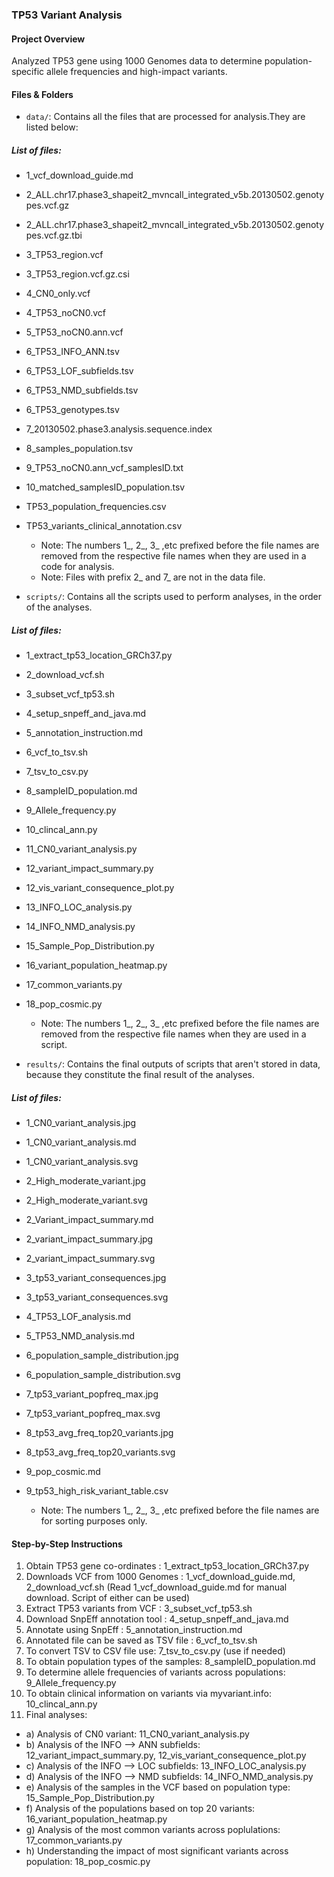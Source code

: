 ### TP53 Variant Analysis

#### Project Overview

Analyzed TP53 gene using 1000 Genomes data to determine population-specific allele frequencies and high-impact variants.

#### Files & Folders

- `data/`: Contains all the files that are processed for analysis.They are listed below:

##### List of files:

- 1_vcf_download_guide.md
- 2_ALL.chr17.phase3_shapeit2_mvncall_integrated_v5b.20130502.genotypes.vcf.gz
- 2_ALL.chr17.phase3_shapeit2_mvncall_integrated_v5b.20130502.genotypes.vcf.gz.tbi
- 3_TP53_region.vcf
- 3_TP53_region.vcf.gz.csi
- 4_CN0_only.vcf
- 4_TP53_noCN0.vcf
- 5_TP53_noCN0.ann.vcf
- 6_TP53_INFO_ANN.tsv
- 6_TP53_LOF_subfields.tsv
- 6_TP53_NMD_subfields.tsv
- 6_TP53_genotypes.tsv
- 7_20130502.phase3.analysis.sequence.index
- 8_samples_population.tsv
- 9_TP53_noCN0.ann_vcf_samplesID.txt
- 10_matched_samplesID_population.tsv
- TP53_population_frequencies.csv
- TP53_variants_clinical_annotation.csv

  - Note: The numbers 1_, 2_, 3_ ,etc prefixed before the file names are removed from the respective file names when they are used in a code for analysis.
  - Note: Files with prefix 2_ and 7_ are not in the data file. 

- `scripts/`: Contains all the scripts used to perform analyses, in the order of the analyses.

##### List of files:

- 1_extract_tp53_location_GRCh37.py
- 2_download_vcf.sh
- 3_subset_vcf_tp53.sh
- 4_setup_snpeff_and_java.md
- 5_annotation_instruction.md
- 6_vcf_to_tsv.sh
- 7_tsv_to_csv.py
- 8_sampleID_population.md
- 9_Allele_frequency.py
- 10_clincal_ann.py
- 11_CN0_variant_analysis.py
- 12_variant_impact_summary.py
- 12_vis_variant_consequence_plot.py
- 13_INFO_LOC_analysis.py
- 14_INFO_NMD_analysis.py
- 15_Sample_Pop_Distribution.py
- 16_variant_population_heatmap.py
- 17_common_variants.py
- 18_pop_cosmic.py

  - Note: The numbers 1_, 2_, 3_ ,etc prefixed before the file names are removed from the respective file names when they are used in a script.

- `results/`: Contains the final outputs of scripts that aren't stored in data, because they constitute the final result of the analyses.

##### List of files:

- 1_CN0_variant_analysis.jpg
- 1_CN0_variant_analysis.md
- 1_CN0_variant_analysis.svg
- 2_High_moderate_variant.jpg
- 2_High_moderate_variant.svg
- 2_Variant_impact_summary.md
- 2_variant_impact_summary.jpg
- 2_variant_impact_summary.svg
- 3_tp53_variant_consequences.jpg
- 3_tp53_variant_consequences.svg
- 4_TP53_LOF_analysis.md
- 5_TP53_NMD_analysis.md
- 6_population_sample_distribution.jpg
- 6_population_sample_distribution.svg
- 7_tp53_variant_popfreq_max.jpg
- 7_tp53_variant_popfreq_max.svg
- 8_tp53_avg_freq_top20_variants.jpg
- 8_tp53_avg_freq_top20_variants.svg
- 9_pop_cosmic.md
- 9_tp53_high_risk_variant_table.csv

   - Note: The numbers 1_, 2_, 3_ ,etc prefixed before the file names are for sorting purposes only.

#### Step-by-Step Instructions

 1. Obtain TP53 gene co-ordinates : 1_extract_tp53_location_GRCh37.py
 2. Downloads VCF from 1000 Genomes : 1_vcf_download_guide.md, 2_download_vcf.sh (Read 1_vcf_download_guide.md for manual download. Script of either can be used) 
 3. Extract TP53 variants from VCF : 3_subset_vcf_tp53.sh
 4. Download SnpEff annotation tool : 4_setup_snpeff_and_java.md
 5. Annotate using SnpEff : 5_annotation_instruction.md
 6. Annotated file can be saved as TSV file : 6_vcf_to_tsv.sh
 7. To convert TSV to CSV file use: 7_tsv_to_csv.py (use if needed)
 8. To obtain population types of the samples: 8_sampleID_population.md
 9. To determine allele frequencies of variants across populations: 9_Allele_frequency.py
 10. To obtain clinical information on variants via myvariant.info: 10_clincal_ann.py
 11. Final analyses:
  - a) Analysis of CN0 variant: 11_CN0_variant_analysis.py
  - b) Analysis of the INFO --> ANN subfields: 12_variant_impact_summary.py, 12_vis_variant_consequence_plot.py
  - c) Analysis of the INFO --> LOC subfields: 13_INFO_LOC_analysis.py
  - d) Analysis of the INFO --> NMD subfields: 14_INFO_NMD_analysis.py
  - e) Analysis of the samples in the VCF based on population type: 15_Sample_Pop_Distribution.py
  - f) Analysis of the populations based on top 20 variants: 16_variant_population_heatmap.py
  - g) Analysis of the most common variants across poplulations: 17_common_variants.py
  - h) Understanding the impact of most significant variants across population: 18_pop_cosmic.py


